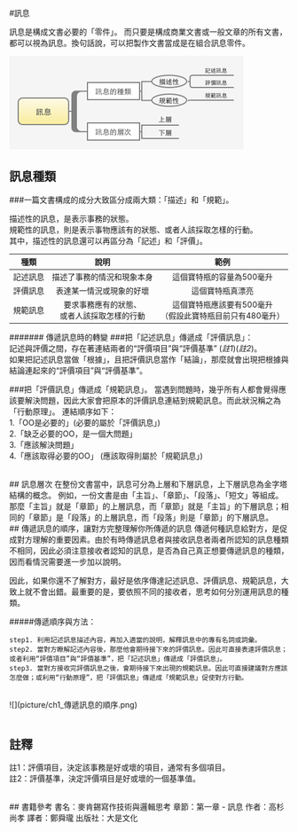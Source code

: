 #訊息

訊息是構成文書必要的「零件」。
而只要是構成商業文書或一般文章的所有文書，都可以視為訊息。換句話說，可以把製作文書當成是在組合訊息零件。

![](picture/ch1_訊息分類.png)

## 訊息種類 
###一篇文書構成的成分大致區分成兩大類：「描述」和「規範」。  

描述性的訊息，是表示事務的狀態。  
規範性的訊息，則是表示事物應該有的狀態、或者人該採取怎樣的行動。  
其中，描述性的訊息還可以再區分為「記述」和「評價」。


| 種類  			| 說明 				  		| 範例                      |
|:-------------: |:---------------:		| :-------------:          |
| 記述訊息      	| 描述了事務的情況和現象本身 |  這個寶特瓶的容量為500毫升  |
| 評價訊息     	| 表達某一情況或現象的好壞   |  這個寶特瓶真漂亮         |
| 規範訊息	 		| 要求事務應有的狀態、<br />或者人該採取怎樣的行動  |  這個寶特瓶應該要有500毫升 <br/>（假設此寶特瓶目前只有480毫升）|


####### 傳遞訊息時的轉變
###把「記述訊息」傳遞成「評價訊息」：  
記述與評價之間，存在著連結兩者的“評價項目”與“評價基準” (*註1*)(*註2*)。  
如果把記述訊息當做「根據」，且把評價訊息當作「結論」，那麼就會出現把根據與結論連起來的“評價項目”與“評價基準”。
<br/>

###把「評價訊息」傳遞成「規範訊息」。
當遇到問題時，幾乎所有人都會覺得應該要解決問題，因此大家會把原本的評價訊息連結到規範訊息。而此狀況稱之為「行動原理」。
連結順序如下：  
1.「OO是必要的」(必要的屬於「評價訊息」)  
2.「缺乏必要的OO，是一個大問題」  
3.「應該解決問題」  
4.「應該取得必要的OO」 (應該取得則屬於「規範訊息」)


<br/>
## 訊息層次
在整份文書當中，訊息可分為上層和下層訊息，上下層訊息為金字塔結構的概念。  
例如，一份文書是由「主旨」、「章節」、「段落」、「短文」等組成。那麼「主旨」就是「章節」的上層訊息，而「章節」就是「主旨」的下層訊息；相同的「章節」是「段落」的上層訊息，而「段落」則是「章節」的下層訊息。


<br/>
## 傳遞訊息的順序，讓對方完整理解你所傳遞的訊息
傳遞何種訊息給對方，是促成對方理解的重要因素。由於有時傳遞訊息者與接收訊息者兩者所認知的訊息種類不相同，因此必須注意接收者認知的訊息，是否為自己真正想要傳遞訊息的種類，因而看情況需要進一步加以說明。  

因此，如果你還不了解對方，最好是依序傳達記述訊息、評價訊息、規範訊息，大致上就不會出錯。最重要的是，要依照不同的接收者，思考如何分別運用訊息的種類。

#####傳遞順序與方法：
```
step1. 利用記述訊息描述內容，再加入適當的說明，解釋訊息中的專有名詞或詞彙。  
step2. 當對方瞭解記述內容後，那麼他會期待接下來的評價訊息。因此可直接表達評價訊息；或者利用“評價項目”與“評價基準”，把「記述訊息」傳遞成「評價訊息」。  
step3. 當對方接收完評價訊息之後，會期待接下來出現的規範訊息。因此可直接建議對方應該怎麼做；或利用“行動原理”，把「評價訊息」傳遞成「規範訊息」促使對方行動。
```

<br/>
![](picture/ch1_傳遞訊息的順序.png)
<br/><br/>    
  
## 註釋
註1：評價項目，決定該事務是好或壞的項目，通常有多個項目。  
註2：評價基準，決定評價項目是好或壞的一個基準值。

<br/>
## 書籍參考
書名：麥肯錫寫作技術與邏輯思考  
章節：第一章 - 訊息   
作者：高杉尚孝   
譯者：鄭舜瓏   
出版社：大是文化

